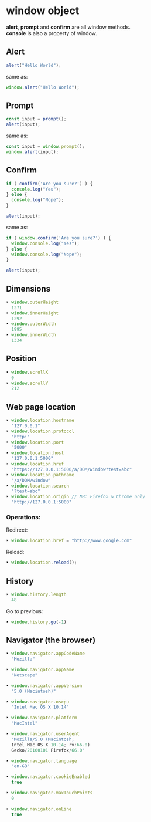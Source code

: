 # window object

**alert**, **prompt** and **confirm** are all window methods.   
**console** is also a property of window.

## Alert

```javascript
alert("Hello World");
```

same as:

```javascript
window.alert("Hello World");
```

## Prompt

```javascript
const input = prompt();
alert(input);
```

same as:

```javascript
const input = window.prompt();
window.alert(input);
```

## Confirm

```javascript
if ( confirm('Are you sure?') ) {
  console.log("Yes");
} else {
  console.log("Nope");
}

alert(input);
```

same as:

```javascript
if ( window.confirm('Are you sure?') ) {
  window.console.log("Yes");
} else {
  window.console.log("Nope");
}

alert(input);
```

## Dimensions

```javascript
‣ window.outerHeight
  1371
‣ window.innerHeight
  1292
‣ window.outerWidth
  1995
‣ window.innerWidth
  1334
```

## Position

```javascript
‣ window.scrollX
  0
‣ window.scrollY
  212
```

## Web page location

```javascript
‣ window.location.hostname
  "127.0.0.1"
‣ window.location.protocol
  "http:"
‣ window.location.port
  "5000"
‣ window.location.host
  "127.0.0.1:5000"
‣ window.location.href
  "https://127.0.0.1:5000/a/DOM/window?test=abc"
‣ window.location.pathname
  "/a/DOM/window"
‣ window.location.search
  "?test=abc"
‣ window.location.origin // NB: Firefox & Chrome only
  "http://127.0.0.1:5000"
```

### **Operations:**

Redirect:

```javascript
‣ window.location.href = "http://www.google.com"
```

Reload:

```javascript
‣ window.location.reload();
```

## History

```javascript
‣ window.history.length
  48
```

Go to previous:

```javascript
‣ window.history.go(-1)
```

## Navigator \(the browser\)

```javascript
‣ window.navigator.appCodeName
  "Mozilla"

‣ window.navigator.appName
  "Netscape"

‣ window.navigator.appVersion
  "5.0 (Macintosh)"

‣ window.navigator.oscpu
  "Intel Mac OS X 10.14"

‣ window.navigator.platform
  "MacIntel"

‣ window.navigator.userAgent
  "Mozilla/5.0 (Macintosh; 
  Intel Mac OS X 10.14; rv:66.0)
  Gecko/20100101 Firefox/66.0"

‣ window.navigator.language
  "en-GB"

‣ window.navigator.cookieEnabled
  true

‣ window.navigator.maxTouchPoints
  0

‣ window.navigator.onLine
  true
```

